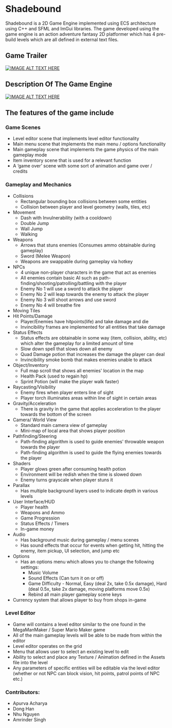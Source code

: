 # Shadebound

Shadebound is a 2D Game Engine implemented using ECS architecture using C++ and SFML and ImGui libraries. The game developed using the game engine is an action adventure fantasy 2D platformer which has 4 pre-build levels which are all defined in external text files.

## Game Trailer
[![IMAGE ALT TEXT HERE](https://img.youtube.com/vi/Sdq8twxePco/0.jpg)](https://www.youtube.com/watch?v=Sdq8twxePco)
## Description Of The Game Engine
[![IMAGE ALT TEXT HERE](https://img.youtube.com/vi/7E7JqWaTpJA/0.jpg)](https://www.youtube.com/watch?v=7E7JqWaTpJA)

## The features of the game include

### Game Scenes
- Level editor scene that implements level editor functionality
- Main menu scene that implements the main menu / options functionality
- Main gameplay scene that implements the game physics of the main gameplay mode
- Item inventory scene that is used for a relevant function
- A ‘game over’ scene with some sort of animation and game over / credits
  
### Gameplay and Mechanics
-  Collisions
   - Rectangular bounding box collisions between some entities
   - Collision between player and level geometry (walls, tiles, etc)
- Movement 
  - Dash with Invulnerability (with a cooldown)
  - Double Jump
  - Wall Jump
  - Walking
- Weapons
  - Arrows that stuns enemies (Consumes ammo obtainable during gameplay)
  - Sword (Melee Weapon)
  - Weapons are swappable during gameplay via hotkey
- NPCs
  - 4 unique non-player characters in the game that act as enemies
  - All enemies contain basic AI such as path-finding/shooting/patrolling/battling with the player
  - Enemy No 1 will use a sword to attack the player
  - Enemy No 2 will leap towards the enemy to attack the player
  - Enemy No 3 will shoot arrows and use sword
  - Enemy No 4 will breathe fire
- Moving Tiles
- Hit Points/Damage
  - Player/Enemies have hitpoints(life) and take damage and die
  - Invincibility frames are implemented for all entities that take damage
- Status Effects
  - Status effects are obtainable in some way (item, collision, ability, etc) which alter the gameplay for a limited amount of time
  - Slow down spell that slows down all enemy
  - Quad Damage potion that increases the damage the player can deal
  - Invincibility smoke bomb that makes enemies unable to attack
- Object/Inventory
  - Full map scroll that shows all enemies' location in the map
  - Health Pack (used to regain hp)
  - Sprint Potion (will make the player walk faster)
- Raycasting/Visibility
  - Enemy fires when player enters line of sight
  - Player torch illuminates areas within line of sight in certain areas
- Gravity/Acceleration
  - There is gravity in the game that applies acceleration to the player towards the bottom of the screen
- Camera/ World View
  - Standard main camera view of gameplay
  - Mini-map of local area that shows player position
- Pathfinding/Steering
  - Path-finding algorithm is used to guide enemies' throwable weapon towards the player
  - Path-finding algorithm is used to guide the flying enemies towards the player
- Shaders
  - Player glows green after consuming health potion
  - Environment will be redish when the time is slowed down
  -  Enemy turns grayscale when player stuns it
- Parallax
  - Has multiple background layers used to indicate depth in various levels
- User Interface/HUD
  - Player health
  - Weapons and Ammo
  - Game Progression
  - Status Effects / Timers
  - In-game money
- Audio
  - Has background music during gameplay / menu scenes
  - Has sound effects that occur for events when getting hit, hitting the enemy, item pickup, UI selection, and jump etc
- Options
  - Has an options menu which allows you to change the following settings:
    - Music Volume
    - Sound Effects (Can turn it on or off)
    - Game Difficulty - Normal, Easy (deal 2x, take 0.5x damage), Hard (deal 0.5x, take 2x damage, moving platforms move 0.5x)
    - Rebind all main player gameplay scene keys
- Currency system that allows player to buy from shops in-game

### Level Editor
- Game will contains a level editor similar to the one found in the MegaManMaker / Super Mario Maker game
- All of the main gameplay levels will be able to be made from within the editor
- Level editor operates on the grid
- Menu that allows user to select an existing level to edit
- Ability to select and place any Texture / Animation defined in the Assets file into the level
- Any parameters of specific entities will be editable via the level editor (whether or not NPC can block vision, hit points, patrol points of NPC etc.)

### Contributors:
- Apurva Acharya
- Dong Han
- Nhu Nguyen
- Amrinder Singh

